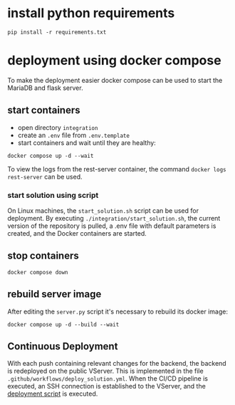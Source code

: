  # install python requirements
 
`pip install -r requirements.txt`

# deployment using docker compose

To make the deployment easier docker compose can be used to start the MariaDB 
and flask server.

## start containers

- open directory `integration`
- create an `.env` file from `.env.template`
- start containers and wait until they are healthy:

`docker compose up -d --wait`

To view the logs from the rest-server container, the command `docker logs rest-server` can be used.

### start solution using script

On Linux machines, the `start_solution.sh` script can be used for deployment. 
By executing `./integration/start_solution.sh`, the current version of the repository is pulled, a .env file with 
default parameters is created, and the Docker containers are started.


## stop containers

`docker compose down`

## rebuild server image

After editing the `server.py` script it's necessary to rebuild its docker image:

`docker compose up -d --build --wait`

## Continuous Deployment

With each push containing relevant changes for the backend, the backend is redeployed on the public VServer. 
This is implemented in the file `.github/workflows/deploy_solution.yml`. When the CI/CD pipeline is executed, an 
SSH connection is established to the VServer, and the [deployment script](#start-solution-using-script) is executed. 